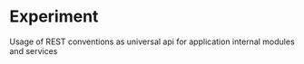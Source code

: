 # Experiment

Usage of REST conventions as universal api for application internal modules and services
